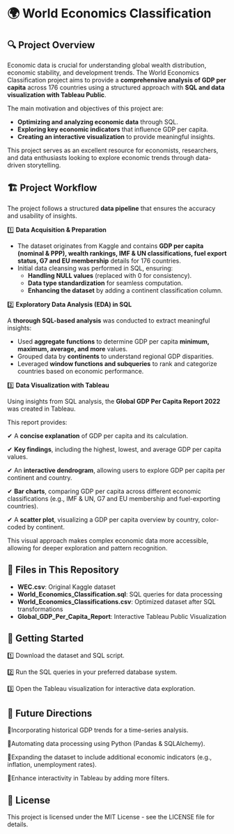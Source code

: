 # 🌍 World Economics Classification


## 🔍 Project Overview

Economic data is crucial for understanding global wealth distribution, economic stability, and development trends. The World Economics Classification project aims to provide a **comprehensive analysis of GDP per capita** across 176 countries using a structured approach with **SQL and data visualization with Tableau Public**.

The main motivation and objectives of this project are:

- **Optimizing and analyzing economic data** through SQL.
- **Exploring key economic indicators** that influence GDP per capita.
- **Creating an interactive visualization** to provide meaningful insights.

This project serves as an excellent resource for economists, researchers, and data enthusiasts looking to explore economic trends through data-driven storytelling.

## 🏗️ Project Workflow

The project follows a structured **data pipeline** that ensures the accuracy and usability of insights.

1️⃣ **Data Acquisition & Preparation**

- The dataset originates from Kaggle and contains **GDP per capita (nominal & PPP), wealth rankings, IMF & UN classifications, fuel export status, G7 and EU membership** details for 176 countries.
- Initial data cleansing was performed in SQL, ensuring:
     - **Handling NULL values** (replaced with 0 for consistency).
     - **Data type standardization** for seamless computation.
     - **Enhancing the dataset** by adding a continent classification column.

2️⃣ **Exploratory Data Analysis (EDA) in SQL**

A **thorough SQL-based analysis** was conducted to extract meaningful insights:

- Used **aggregate functions** to determine GDP per capita **minimum, maximum, average, and more** values.
- Grouped data by **continents** to understand regional GDP disparities.
- Leveraged **window functions and subqueries** to rank and categorize countries based on economic performance.

3️⃣ **Data Visualization with Tableau**

Using insights from SQL analysis, the **Global GDP Per Capita Report 2022** was created in Tableau.

This report provides:

✔ A **concise explanation** of GDP per capita and its calculation.

✔ **Key findings**, including the highest, lowest, and average GDP per capita values.

✔ An **interactive dendrogram**, allowing users to explore GDP per capita per continent and country.

✔ **Bar charts**, comparing GDP per capita across different economic classifications (e.g., IMF & UN, G7 and EU membership and fuel-exporting countries).

✔ A **scatter plot**, visualizing a GDP per capita overview by country, color-coded by continent.

This visual approach makes complex economic data more accessible, allowing for deeper exploration and pattern recognition.

## 📂 Files in This Repository

- **WEC.csv**: Original Kaggle dataset
- **World_Economics_Classification.sql**: SQL queries for data processing
- **World_Economics_Classifications.csv**: Optimized dataset after SQL transformations
- **Global_GDP_Per_Capita_Report**: Interactive Tableau Public Visualization

## 🚀 Getting Started

1️⃣ Download the dataset and SQL script.

2️⃣ Run the SQL queries in your preferred database system.

3️⃣ Open the Tableau visualization for interactive data exploration.

## 📢 Future Directions

🔹Incorporating historical GDP trends for a time-series analysis.

🔹Automating data processing using Python (Pandas & SQLAlchemy).

🔹Expanding the dataset to include additional economic indicators (e.g., inflation, unemployment rates).

🔹Enhance interactivity in Tableau by adding more filters.

## 📖 License

This project is licensed under the MIT License - see the LICENSE file for details.
